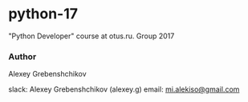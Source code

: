 # python-17
"Python Developer" course at otus.ru. Group 2017

### Author

Alexey Grebenshchikov

slack: Alexey Grebenshchikov (alexey.g)
email: mi.alekiso@gmail.com
